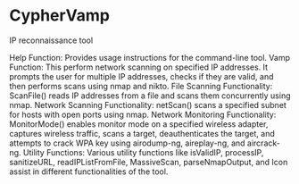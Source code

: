 # CypherVamp
IP reconnaissance tool

Help Function: Provides usage instructions for the command-line tool.
Vamp Function: This perform network scanning on specified IP addresses. It prompts the user for multiple IP addresses, checks if they are valid, and then performs scans using nmap and nikto.
File Scanning Functionality: ScanFile() reads IP addresses from a file and scans them concurrently using nmap.
Network Scanning Functionality: netScan() scans a specified subnet for hosts with open ports using nmap.
Network Monitoring Functionality: MonitorMode() enables monitor mode on a specified wireless adapter, captures wireless traffic, scans a target, deauthenticates the target, and attempts to crack WPA key using airodump-ng, aireplay-ng, and aircrack-ng.
Utility Functions: Various utility functions like isValidIP, processIP, sanitizeURL, readIPListFromFile, MassiveScan, parseNmapOutput, and Icon assist in different functionalities of the tool.
